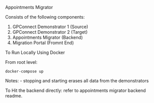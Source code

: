 Appointments Migrator

Consists of the following components:
1. GPConnect Demonstrator 1 (Source)
2. GPConnect Demonstrator 2 (Target)
3. Appointments Migrator (Backend)
4. Migration Portal (Fromnt End)

To Run Locally Using Docker

From root level:

    docker-compose up

Notes:
    - stopping and starting erases all data from the demonstrators

To Hit the backend directly: refer to appointments migrator backend readme.